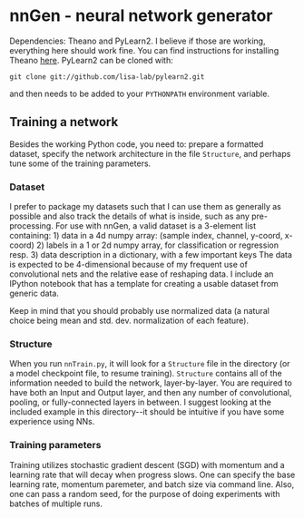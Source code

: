 nnGen - neural network generator
============

Dependencies:  Theano and PyLearn2. I believe if those are working, everything here should work fine. You can find instructions for installing Theano [here](http://deeplearning.net/software/theano/install.html). PyLearn2 can be cloned with:

```
git clone git://github.com/lisa-lab/pylearn2.git
```

and then needs to be added to your `PYTHONPATH` environment variable.

## Training a network

Besides the working Python code, you need to:  prepare a formatted dataset, specify the network architecture in the file `Structure`, and perhaps tune some of the training parameters.

### Dataset

I prefer to package my datasets such that I can use them as generally as possible and also track the details of what is inside, such as any pre-processing. For use with nnGen, a valid dataset is a 3-element list containing:
	1) data in a 4d numpy array: (sample index, channel, y-coord, x-coord)
	2) labels in a 1 or 2d numpy array, for classification or regression resp.
	3) data description in a dictionary, with a few important keys
The data is expected to be 4-dimensional because of my frequent use of convolutional nets and the relative ease of reshaping data. I include an IPython notebook that has a template for creating a usable dataset from generic data.

Keep in mind that you should probably use normalized data (a natural choice being mean and std. dev. normalization of each feature).

### Structure

When you run `nnTrain.py`, it will look for a `Structure` file in the directory (or a model checkpoint file, to resume training). `Structure` contains all of the information needed to build the network, layer-by-layer. You are required to have both an Input and Output layer, and then any number of convolutional, pooling, or fully-connected layers in between. I suggest looking at the included example in this directory--it should be intuitive if you have some experience using NNs.

### Training parameters

Training utilizes stochastic gradient descent (SGD) with momentum and a learning rate that will decay when progress slows. One can specify the base learning rate, momentum paremeter, and batch size via command line.  Also, one can pass a random seed, for the purpose of doing experiments with batches of multiple runs.
